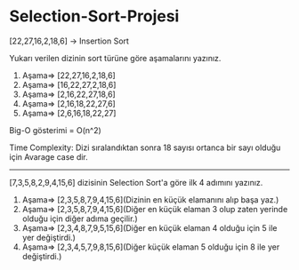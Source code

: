 # Selection-Sort-Projesi
[22,27,16,2,18,6] -> Insertion Sort

Yukarı verilen dizinin sort türüne göre aşamalarını yazınız.

1. Aşama=> [22,27,16,2,18,6]
2. Aşama=> [16,22,27,2,18,6]
3. Aşama=> [2,16,22,27,18,6]
4. Aşama=> [2,16,18,22,27,6]
5. Aşama=> [2,6,16,18,22,27]

Big-O gösterimi = O(n^2)

Time Complexity: Dizi sıralandıktan sonra 18 sayısı ortanca bir sayı olduğu için Avarage case dir.

***
[7,3,5,8,2,9,4,15,6] dizisinin Selection Sort'a göre ilk 4 adımını yazınız.

1. Aşama=> [2,3,5,8,7,9,4,15,6](Dizinin en küçük elamanını alıp başa yaz.)
2. Aşama=> [2,3,5,8,7,9,4,15,6](Diğer en küçük elaman 3 olup zaten yerinde olduğu için diğer adıma geçilir.)
3. Aşama=> [2,3,4,8,7,9,5,15,6](Diğer en küçük elaman 4 olduğu için 5 ile yer değiştirdi.)
4. Aşama=> [2,3,4,5,7,9,8,15,6](Diğer küçük elaman 5 olduğu için 8 ile yer değiştirdi.)